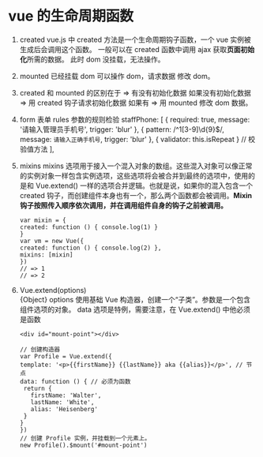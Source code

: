 # vue 的生命周期函数

1. created
   vue.js 中 created 方法是一个生命周期钩子函数，一个 vue 实例被生成后会调用这个函数。
   一般可以在 created 函数中调用 ajax 获取**页面初始化**所需的数据。
   此时 dom 没挂载，无法操作。

2. mounted
   已经挂载 dom 可以操作 dom，请求数据 修改 dom。

3. created 和 mounted 的区别在于 => 有没有初始化数据
   如果没有初始化数据 => 用 created 钩子请求初始化数据
   如果有 => 用 mounted 修改 dom 数据。

4. form 表单 rules 参数的规则检验
   staffPhone: [
   { required: true, message: '请输入管理员手机号', trigger: 'blur' },
   { pattern: /^1[3-9]\d{9}$/, message: `请输入正确手机号`, trigger: 'blur' },
   { validator: this.isRepeat } // 校验值方法
   ],

5. mixins
   mixins 选项用于接入一个混入对象的数组。这些混入对象可以像正常的实例对象一样包含实例选项，这些选项将会被合并到最终的选项中，使用的是和 Vue.extend() 一样的选项合并逻辑。也就是说，如果你的混入包含一个 created 钩子，而创建组件本身也有一个，那么两个函数都会被调用。**Mixin 钩子按照传入顺序依次调用，并在调用组件自身的钩子之前被调用。**

   ```
   var mixin = {
   created: function () { console.log(1) }
   }
   var vm = new Vue({
   created: function () { console.log(2) },
   mixins: [mixin]
   })
   // => 1
   // => 2
   ```

6. Vue.extend(options)  
    {Object} options
   使用基础 Vue 构造器，创建一个“子类”。参数是一个包含组件选项的对象。
   data 选项是特例，需要注意，在 Vue.extend() 中他必须是函数

   ```
   <div id="mount-point"></div>
   ```

   ```
   // 创建构造器
   var Profile = Vue.extend({
   template: '<p>{{firstName}} {{lastName}} aka {{alias}}</p>', // 节点
   data: function () { // 必须为函数
    return {
      firstName: 'Walter',
      lastName: 'White',
      alias: 'Heisenberg'
    }
   }
   })
   // 创建 Profile 实例，并挂载到一个元素上。
   new Profile().$mount('#mount-point')
   ```
